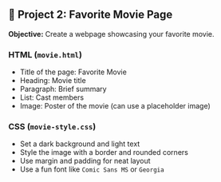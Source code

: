 ## 🎨 Project 2: Favorite Movie Page

**Objective:** Create a webpage showcasing your favorite movie.

### HTML (`movie.html`)
- Title of the page: Favorite Movie
- Heading: Movie title
- Paragraph: Brief summary
- List: Cast members
- Image: Poster of the movie (can use a placeholder image)

### CSS (`movie-style.css`)
- Set a dark background and light text
- Style the image with a border and rounded corners
- Use margin and padding for neat layout
- Use a fun font like `Comic Sans MS` or `Georgia`